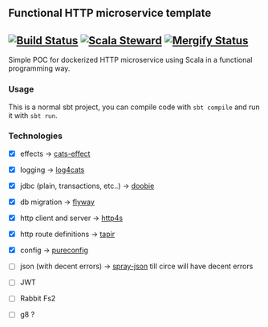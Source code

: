 ## Functional HTTP microservice template
[![Build Status](https://github.com/geirolz/fp-microservice/actions/workflows/cicd.yml/badge.svg)](https://github.com/geirolz/fp-microservice/actions)
[![Scala Steward](https://img.shields.io/badge/Scala_Steward-helping-blue.svg?style=flat&logo=data:image/png;base64,iVBORw0KGgoAAAANSUhEUgAAAA4AAAAQCAMAAAARSr4IAAAAVFBMVEUAAACHjojlOy5NWlrKzcYRKjGFjIbp293YycuLa3pYY2LSqql4f3pCUFTgSjNodYRmcXUsPD/NTTbjRS+2jomhgnzNc223cGvZS0HaSD0XLjbaSjElhIr+AAAAAXRSTlMAQObYZgAAAHlJREFUCNdNyosOwyAIhWHAQS1Vt7a77/3fcxxdmv0xwmckutAR1nkm4ggbyEcg/wWmlGLDAA3oL50xi6fk5ffZ3E2E3QfZDCcCN2YtbEWZt+Drc6u6rlqv7Uk0LdKqqr5rk2UCRXOk0vmQKGfc94nOJyQjouF9H/wCc9gECEYfONoAAAAASUVORK5CYII=)](https://gitlab.com/moneyfarm-tech/sandbox/steward)
[![Mergify Status](https://img.shields.io/endpoint.svg?url=https://gh.mergify.io/badges/geirolz/fp-microservice&style=flat)](https://mergify.io)
---

Simple POC for dockerized HTTP microservice using Scala in a functional programming way.


### Usage

This is a normal sbt project, you can compile code with `sbt compile` and run it
with `sbt run`.

### Technologies
- [x] effects                               -> [cats-effect](https://github.com/typelevel/cats-effect)
- [x] logging                               -> [log4cats](https://github.com/typelevel/log4cats)
- [x] jdbc (plain, transactions, etc..)     -> [doobie](https://github.com/tpolecat/doobie)
- [x] db migration                          -> [flyway](https://github.com/flyway/flyway)
- [x] http client and server                -> [http4s](https://github.com/http4s/http4s)
- [x] http route definitions                -> [tapir](https://github.com/softwaremill/tapir)
- [x] config                                -> [pureconfig](https://github.com/pureconfig/pureconfig)
- [ ] json (with decent errors)             -> [spray-json](https://github.com/spray/spray-json) till circe will have decent errors
- [ ] JWT
- [ ] Rabbit Fs2
- [ ] g8 ?

